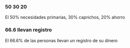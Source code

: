 ### 50 30 20
El 50% necesidades primarias, 30% caprichos, 20% ahorro

### 66.6 llevan registro
El 66.6% de las personas llevan un registro de su dinero